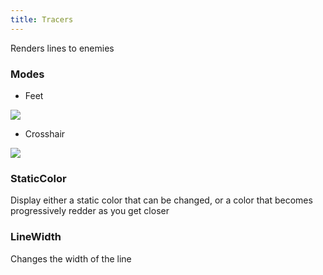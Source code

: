 ```yaml
---
title: Tracers
---
```


Renders lines to enemies

### Modes

- Feet

<img src="https://i.imgur.com/erjQASI.png">

- Crosshair

<img src="https://i.imgur.com/ozNYKi9.png">

### StaticColor

Display either a static color that can be changed, or a color that becomes progressively redder as you get closer

### LineWidth

Changes the width of the line